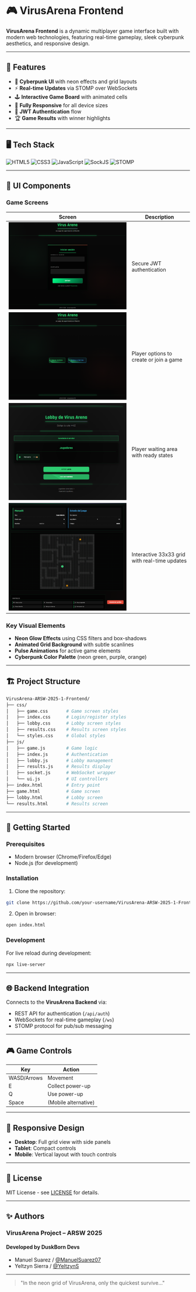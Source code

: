 # 🎮 VirusArena Frontend

**VirusArena Frontend** is a dynamic multiplayer game interface built with modern web technologies, featuring real-time gameplay, sleek cyberpunk aesthetics, and responsive design.

---

## 🌟 Features

- 🎨 **Cyberpunk UI** with neon effects and grid layouts
- ⚡ **Real-time Updates** via STOMP over WebSockets
- 🕹️ **Interactive Game Board** with animated cells
- 📱 **Fully Responsive** for all device sizes
- 🔐 **JWT Authentication** flow
- 🏆 **Game Results** with winner highlights

---

## 🖥️ Tech Stack

![HTML5](https://img.shields.io/badge/HTML5-E34F26?style=for-the-badge&logo=html5&logoColor=white)
![CSS3](https://img.shields.io/badge/CSS3-1572B6?style=for-the-badge&logo=css3&logoColor=white)
![JavaScript](https://img.shields.io/badge/JavaScript-F7DF1E?style=for-the-badge&logo=javascript&logoColor=black)
![SockJS](https://img.shields.io/badge/SockJS-black?style=for-the-badge&logo=socket.io&logoColor=white)
![STOMP](https://img.shields.io/badge/STOMP-010101?style=for-the-badge)

---

## 🎨 UI Components

### Game Screens
| Screen                          | Description                                   |
|---------------------------------|-----------------------------------------------|
| ![Login](images/Login.png)      | Secure JWT authentication                     |
| ![PreLobby](images/PreLobby.png) | Player options to create or join a game       |
| ![Lobby](images/Lobby.png)      | Player waiting area with ready states         |
| ![Game](images/Game.png)        | Interactive 33x33 grid with real-time updates |

### Key Visual Elements
- **Neon Glow Effects** using CSS filters and box-shadows
- **Animated Grid Background** with subtle scanlines
- **Pulse Animations** for active game elements
- **Cyberpunk Color Palette** (neon green, purple, orange)

---

## 🏗️ Project Structure

```bash
VirusArena-ARSW-2025-1-Frontend/
├── css/
│   ├── game.css       # Game screen styles
│   ├── index.css      # Login/register styles
│   ├── lobby.css      # Lobby screen styles
│   ├── results.css    # Results screen styles
│   └── styles.css     # Global styles
├── js/
│   ├── game.js        # Game logic
│   ├── index.js       # Authentication
│   ├── lobby.js       # Lobby management
│   ├── results.js     # Results display
│   ├── socket.js      # WebSocket wrapper
│   └── ui.js          # UI controllers
├── index.html         # Entry point
├── game.html          # Game screen
├── lobby.html         # Lobby screen
└── results.html       # Results screen
```

---

## 🚀 Getting Started

### Prerequisites
- Modern browser (Chrome/Firefox/Edge)
- Node.js (for development)

### Installation
1. Clone the repository:
```bash
git clone https://github.com/your-username/VirusArena-ARSW-2025-1-Frontend.git
```

2. Open in browser:
```bash
open index.html
```

### Development
For live reload during development:
```bash
npx live-server
```

---

## 🌐 Backend Integration

Connects to the **VirusArena Backend** via:
- REST API for authentication (`/api/auth`)
- WebSockets for real-time gameplay (`/ws`)
- STOMP protocol for pub/sub messaging

---

## 🎮 Game Controls

| Key | Action |
|-----|--------|
| WASD/Arrows | Movement |
| E | Collect power-up |
| Q | Use power-up |
| Space | (Mobile alternative) |

---

## 📱 Responsive Design

- **Desktop**: Full grid view with side panels
- **Tablet**: Compact controls
- **Mobile**: Vertical layout with touch controls

---

## 📜 License

MIT License - see [LICENSE](LICENSE) for details.

---

## ✨ Authors
### **VirusArena Project – ARSW 2025**
#### Developed by DuskBorn Devs
- Manuel Suarez / [@ManuelSuarez07](https://github.com/ManuelSuarez07)
- Yeltzyn Sierra / [@YeltzynS](https://github.com/YeltzynS)

---

> "In the neon grid of VirusArena, only the quickest survive..."